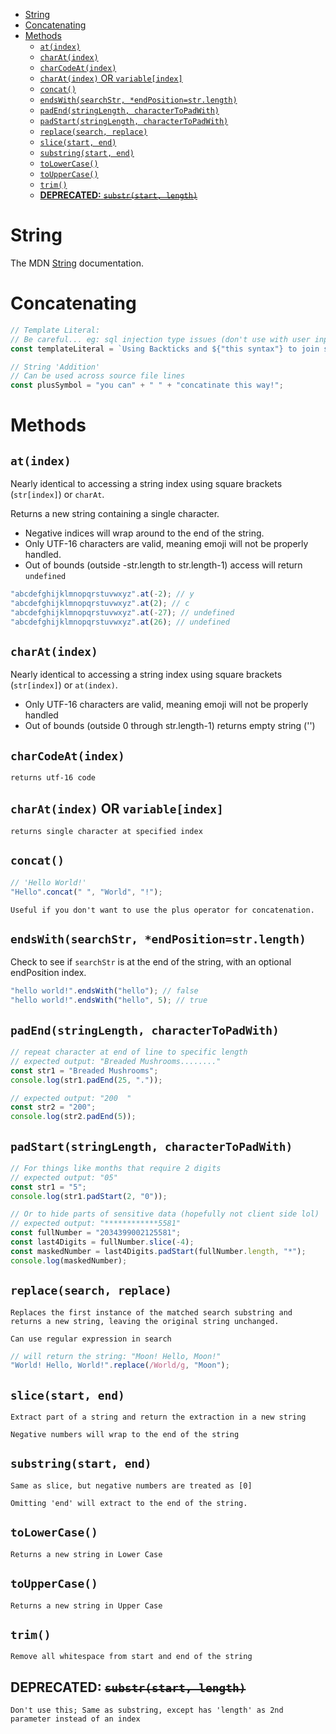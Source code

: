 - [String](#string)
- [Concatenating](#concatenating)
- [Methods](#methods)
  - [`at(index)`](#atindex)
  - [`charAt(index)`](#charatindex)
  - [`charCodeAt(index)`](#charcodeatindex)
  - [`charAt(index)` OR `variable[index]`](#charatindex-or-variableindex)
  - [`concat()`](#concat)
  - [`endsWith(searchStr, *endPosition=str.length)`](#endswithsearchstr-endpositionstrlength)
  - [`padEnd(stringLength, characterToPadWith)`](#padendstringlength-charactertopadwith)
  - [`padStart(stringLength, characterToPadWith)`](#padstartstringlength-charactertopadwith)
  - [`replace(search, replace)`](#replacesearch-replace)
  - [`slice(start, end)`](#slicestart-end)
  - [`substring(start, end)`](#substringstart-end)
  - [`toLowerCase()`](#tolowercase)
  - [`toUpperCase()`](#touppercase)
  - [`trim()`](#trim)
  - [**DEPRECATED:** ~~`substr(start, length)`~~](#deprecated-substrstart-length)

# String

The MDN [String](https://developer.mozilla.org/en-US/docs/Web/JavaScript/Reference/Global_Objects/String) documentation.

# Concatenating

```js
// Template Literal:
// Be careful... eg: sql injection type issues (don't use with user input)
const templateLiteral = `Using Backticks and ${"this syntax"} to join strings`;

// String 'Addition'
// Can be used across source file lines
const plusSymbol = "you can" + " " + "concatinate this way!";
```

# Methods

## `at(index)`

Nearly identical to accessing a string index using square brackets (`str[index]`) or `charAt`.

Returns a new string containing a single character.

- Negative indices will wrap around to the end of the string.
- Only UTF-16 characters are valid, meaning emoji will not be properly handled.
- Out of bounds (outside -str.length to str.length-1) access will return `undefined`

```js
"abcdefghijklmnopqrstuvwxyz".at(-2); // y
"abcdefghijklmnopqrstuvwxyz".at(2); // c
"abcdefghijklmnopqrstuvwxyz".at(-27); // undefined
"abcdefghijklmnopqrstuvwxyz".at(26); // undefined
```

## `charAt(index)`

Nearly identical to accessing a string index using square brackets (`str[index]`) or `at(index)`.

- Only UTF-16 characters are valid, meaning emoji will not be properly handled
- Out of bounds (outside 0 through str.length-1) returns empty string ('')

## `charCodeAt(index)`

    returns utf-16 code

## `charAt(index)` OR `variable[index]`

    returns single character at specified index

## `concat()`

```js
// 'Hello World!'
"Hello".concat(" ", "World", "!");
```

    Useful if you don't want to use the plus operator for concatenation.

## `endsWith(searchStr, *endPosition=str.length)`

Check to see if `searchStr` is at the end of the string, with an optional endPosition index.

```js
"hello world!".endsWith("hello"); // false
"hello world!".endsWith("hello", 5); // true
```

## `padEnd(stringLength, characterToPadWith)`

```js
// repeat character at end of line to specific length
// expected output: "Breaded Mushrooms........"
const str1 = "Breaded Mushrooms";
console.log(str1.padEnd(25, "."));

// expected output: "200  "
const str2 = "200";
console.log(str2.padEnd(5));
```

## `padStart(stringLength, characterToPadWith)`

```js
// For things like months that require 2 digits
// expected output: "05"
const str1 = "5";
console.log(str1.padStart(2, "0"));

// Or to hide parts of sensitive data (hopefully not client side lol)
// expected output: "************5581"
const fullNumber = "2034399002125581";
const last4Digits = fullNumber.slice(-4);
const maskedNumber = last4Digits.padStart(fullNumber.length, "*");
console.log(maskedNumber);
```

## `replace(search, replace)`

    Replaces the first instance of the matched search substring and returns a new string, leaving the original string unchanged.

    Can use regular expression in search

```js
// will return the string: "Moon! Hello, Moon!"
"World! Hello, World!".replace(/World/g, "Moon");
```

## `slice(start, end)`

    Extract part of a string and return the extraction in a new string

    Negative numbers will wrap to the end of the string

## `substring(start, end)`

    Same as slice, but negative numbers are treated as [0]

    Omitting 'end' will extract to the end of the string.

## `toLowerCase()`

    Returns a new string in Lower Case

## `toUpperCase()`

    Returns a new string in Upper Case

## `trim()`

    Remove all whitespace from start and end of the string

## **DEPRECATED:** ~~`substr(start, length)`~~

    Don't use this; Same as substring, except has 'length' as 2nd parameter instead of an index
